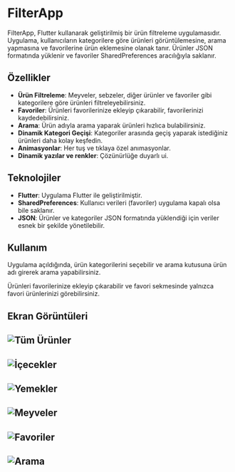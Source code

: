 # FilterApp

FilterApp, Flutter kullanarak geliştirilmiş bir ürün filtreleme uygulamasıdır. Uygulama, kullanıcıların kategorilere göre ürünleri görüntülemesine, arama yapmasına ve favorilerine ürün eklemesine olanak tanır. Ürünler JSON formatında yüklenir ve favoriler SharedPreferences aracılığıyla saklanır.

## Özellikler

- **Ürün Filtreleme**: Meyveler, sebzeler, diğer ürünler ve favoriler gibi kategorilere göre ürünleri filtreleyebilirsiniz.
- **Favoriler**: Ürünleri favorilerinize ekleyip çıkarabilir, favorilerinizi kaydedebilirsiniz.
- **Arama**: Ürün adıyla arama yaparak ürünleri hızlıca bulabilirsiniz.
- **Dinamik Kategori Geçişi**: Kategoriler arasında geçiş yaparak istediğiniz ürünleri daha kolay keşfedin.
- **Animasyonlar**: Her tuş ve tıklaya özel anımasyonlar.
- **Dinamik yazılar ve renkler**: Çözünürlüğe duyarlı ui.

## Teknolojiler

- **Flutter**: Uygulama Flutter ile geliştirilmiştir.
- **SharedPreferences**: Kullanıcı verileri (favoriler) uygulama kapalı olsa bile saklanır.
- **JSON**: Ürünler ve kategoriler JSON formatında yüklendiği için veriler esnek bir şekilde yönetilebilir.

## Kullanım

Uygulama açıldığında, ürün kategorilerini seçebilir ve arama kutusuna ürün adı girerek arama yapabilirsiniz.

Ürünleri favorilerinize ekleyip çıkarabilir ve favori sekmesinde yalnızca favori ürünlerinizi görebilirsiniz.

## Ekran Görüntüleri

![Tüm Ürünler](1.png)
----------------------------------------------
![İçecekler](2.png)
----------------------------------------------
![Yemekler](3.png)
----------------------------------------------
![Meyveler](4.png)
----------------------------------------------
![Favoriler](5.png)
----------------------------------------------
![Arama](6.png)
----------------------------------------------
